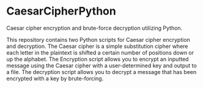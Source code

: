 # CaesarCipherPython
Caesar cipher encryption and brute-force decryption utilizing Python.

This repository contains two Python scripts for Caesar cipher encryption and decryption.
The Caesar cipher is a simple substitution cipher where each letter in the plaintext is shifted a certain number of positions down or up the alphabet.
The Encryption script allows you to encrypt an inputted message using the Caesar cipher with a user-determined key and output to a file.
The decryption script allows you to decrypt a message that has been encrypted with a key by brute-forcing.
